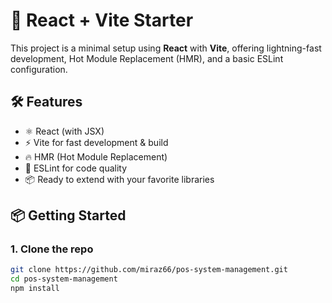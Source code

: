 # 🚀 React + Vite Starter

This project is a minimal setup using **React** with **Vite**, offering lightning-fast development, Hot Module Replacement (HMR), and a basic ESLint configuration.

## 🛠️ Features

- ⚛️ React (with JSX)
- ⚡ Vite for fast development & build
- 🔥 HMR (Hot Module Replacement)
- 🧹 ESLint for code quality
- 📦 Ready to extend with your favorite libraries

## 📦 Getting Started

### 1. Clone the repo

```bash
git clone https://github.com/miraz66/pos-system-management.git
cd pos-system-management
npm install
